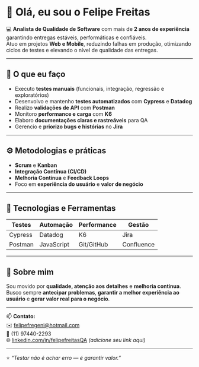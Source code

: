 # 👋 Olá, eu sou o Felipe Freitas

💻 **Analista de Qualidade de Software** com mais de **2 anos de experiência** garantindo entregas estáveis, performáticas e confiáveis.  
Atuo em projetos **Web e Mobile**, reduzindo falhas em produção, otimizando ciclos de testes e elevando o nível de qualidade das entregas.

---

## 🧪 O que eu faço

- Executo **testes manuais** (funcionais, integração, regressão e exploratórios)  
- Desenvolvo e mantenho **testes automatizados** com **Cypress** e **Datadog**  
- Realizo **validações de API** com **Postman**  
- Monitoro **performance e carga** com **K6**  
- Elaboro **documentações claras e rastreáveis** para QA  
- Gerencio e **priorizo bugs e histórias** no **Jira**

---

## ⚙️ Metodologias e práticas
- **Scrum** e **Kanban**
- **Integração Contínua (CI/CD)**
- **Melhoria Contínua** e **Feedback Loops**
- Foco em **experiência do usuário** e **valor de negócio**

---

## 🧰 Tecnologias e Ferramentas
| Testes | Automação | Performance | Gestão |
|--------|------------|--------------|---------|
| Cypress | Datadog | K6 | Jira |
| Postman | JavaScript | Git/GitHub | Confluence |

---

## 🚀 Sobre mim
Sou movido por **qualidade, atenção aos detalhes** e **melhoria contínua**.  
Busco sempre **antecipar problemas**, **garantir a melhor experiência ao usuário** e **gerar valor real para o negócio**.

---

📫 **Contato:**  
✉️ [felipefregeni@hotmail.com](mailto:felipefregeni@hotmail.com)  
📱 (11) 97440-2293  
🌐 [linkedin.com/in/felipefreitasQA](https://linkedin.com/in/) _(adicione seu link aqui)_

---
⭐ _“Testar não é achar erro — é garantir valor.”_

